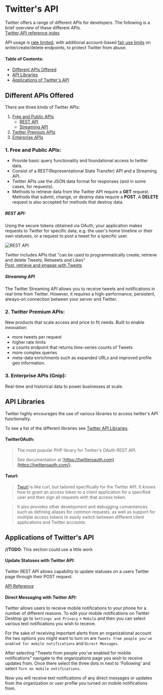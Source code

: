 # Twitter's API
Twitter offers a range of different APIs for developers. The following is a brief overview of these different APIs.  
[Twitter API reference index](https://developer.twitter.com/en/docs/api-reference-index)

API usage is [rate limited](https://developer.twitter.com/en/docs/basics/rate-limiting.html), with additional account-based [fair use limits](https://help.twitter.com/en/rules-and-policies/twitter-limits) on write/create/delete endpoints, to protect Twitter from abuse.

#### Table of Contents:
* [Different APIs Offered](#markdown-header-different-apis-offered)
* [API Libraries](#markdown-header-api-libraries)
* [Applications of Twitter's API](#markdown-header-applications-of-twitters-api)

## Different APIs Offered
There are three kinds of Twitter APIs:

1. [Free and Public APIs](#markdown-header-1-free-and-public-apis)  
    * [REST API](#markdown-header-rest-api)  
    * [Streaming API](#markdown-header-streaming-api)   
2. [Twitter Premium APIs](#markdown-header-2-twitter-premium-apis)  
3. [Enterprise APIs](#markdown-header-3-enterprise-apis-gnip) 

### 1. Free and Public APIs:
* Provide basic query functionality and foundational access to twitter data.  
* Consist of a REST(Representational State Transfer) API and a Streaming API.  
* Twitter APIs use the JSON data format for responses (and in some cases, for requests).
* Methods to retrieve data from the Twitter API require a **GET** request. Methods that submit, change, or destroy data require a **POST**. A **DELETE** request is also accepted for methods that destroy data.

##### REST API:
Using the secure tokens obtained via OAuth, your application makes requests to Twitter for specific data, e.g. the user's home timeline or their own statuses, or a request to post a tweet for a specific user.

![REST API](https://cms-assets.tutsplus.com/uploads/users/317/posts/22192/image/streaming-intro-1_1.png)

Twitter includes APIs that "can be used to programmatically create, retrieve and delete Tweets, Retweets and Likes"  
[Post, retrieve and engage with Tweets](https://developer.twitter.com/en/docs/tweets/post-and-engage/overview)

##### Streaming API
The Twitter Streaming API allows you to receive tweets and notifications in real time from Twitter. However, it requires a high-performance, persistent, always-on connection between your server and Twitter. 

### 2. Twitter Premium APIs:
New products that scale access and price to fit needs. Built to enable innovation:  

 * more tweets per request
 * higher rate limits
 * a counts endpoint that returns time-series counts of Tweets
 * more complex queries
 * meta-data enrichments such as expanded URLs and improved profile geo information.

### 3. Enterprise APIs (Gnip):
Real-time and historical data to power businesses at scale.


## API Libraries
Twitter highly encourages the use of various libraries to access twitter's API functionality.

To see a list of the different libraries see
[Twitter API Libraries](https://developer.twitter.com/en/docs/developer-utilities/twitter-libraries.html).

#### TwitterOAuth:
> The most popular PHP library for Twitter's OAuth REST API. 
> 
> See documentation at [https://twitteroauth.com](https://twitteroauth.com/).

#### Twurl:
> [Twurl](https://github.com/twitter/twurl) is like curl, but tailored specifically for the Twitter API.
It knows how to grant an access token to a client application for
a specified user and then sign all requests with that access token.

> It also provides other development and debugging conveniences such
as defining aliases for common requests, as well as support for
multiple access tokens to easily switch between different client
applications and Twitter accounts.

## Applications of Twitter's API
**//TODO**: This section could use a little work

#### Update Statuses with Twitter API:
Twitter REST API allows capability to update statuses on a users Twitter page through their POST request. 

[API Reference](https://developer.twitter.com/en/docs/tweets/post-and-engage/api-reference/post-statuses-update)

#### Direct Messaging with Twitter API:
Twitter allows users to receive mobile notifications to your phone for a number of different reasons. To edit your mobile notifications on Twitter Desktop go to `Settings and Privacy` > `Mobile` and then you can select various text notifications you wish to receive. 

For the sake of receiving important alerts from an organizational account the two options you might want to turn on are `Tweets from people you've enabled for mobile notifications` and `Direct Messages`.

After selecting "Tweets from people you've enabled for mobile notifications" navigate to the organizations page you wish to receive updates from. Once there select the three dots in next to 'Following' and select `Turn on mobile notifications`.

Now you will receive text notifications of any direct messages or updates from the organization or user profile you turned on mobile notifications from. 
